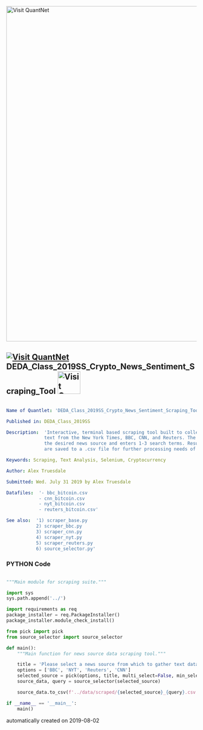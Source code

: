 [<img src="https://github.com/QuantLet/Styleguide-and-FAQ/blob/master/pictures/banner.png" width="888" alt="Visit QuantNet">](http://quantlet.de/)

## [<img src="https://github.com/QuantLet/Styleguide-and-FAQ/blob/master/pictures/qloqo.png" alt="Visit QuantNet">](http://quantlet.de/) **DEDA_Class_2019SS_Crypto_News_Sentiment_Scraping_Tool** [<img src="https://github.com/QuantLet/Styleguide-and-FAQ/blob/master/pictures/QN2.png" width="60" alt="Visit QuantNet 2.0">](http://quantlet.de/)

```yaml

Name of Quantlet: 'DEDA_Class_2019SS_Crypto_News_Sentiment_Scraping_Tool'

Published in: DEDA_Class_2019SS

Description:  'Interactive, terminal based scraping tool built to collect news story
              text from the New York Times, BBC, CNN, and Reuters. The user chooses
              the desired news source and enters 1-3 search terms. Resulting publications
              are saved to a .csv file for further processing needs of the user.'

Keywords: Scraping, Text Analysis, Selenium, Cryptocurrency

Author: Alex Truesdale

Submitted: Wed. July 31 2019 by Alex Truesdale

Datafiles:  '- bbc_bitcoin.csv
            - cnn_bitcoin.csv
            - nyt_bitcoin.csv
            - reuters_bitcoin.csv'

See also:  '1) scraper_base.py
           2) scraper_bbc.py
           3) scraper_cnn.py
           4) scraper_nyt.py
           5) scraper_reuters.py
           6) source_selector.py'

```

### PYTHON Code
```python

"""Main module for scraping suite."""

import sys
sys.path.append('../')

import requirements as req
package_installer = req.PackageInstaller()
package_installer.module_check_install()

from pick import pick
from source_selector import source_selector

def main():
    """Main function for news source data scraping tool."""

    title = 'Please select a news source from which to gather text data (press ENTER to select indicated option): '
    options = ['BBC', 'NYT', 'Reuters', 'CNN']
    selected_source = pick(options, title, multi_select=False, min_selection_count=1)[0].lower()
    source_data, query = source_selector(selected_source)

    source_data.to_csv(f'../data/scraped/{selected_source}_{query}.csv')

if __name__ == '__main__':
    main()

```

automatically created on 2019-08-02